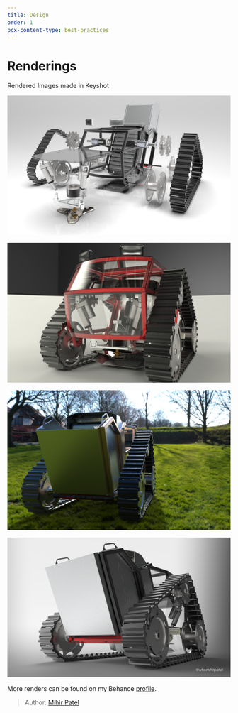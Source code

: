 ```yaml
---
title: Design
order: 1
pcx-content-type: best-practices
---
```


# Renderings

Rendered Images made in Keyshot

![exploded](4.65.png)

![outer](3.48.jpg)

![back](3.57.png)

![iso](4.60.png)

More renders can be found on my Behance [profile](https://www.behance.net/whomihirpatel).

> Author: [Mihir Patel](https://github.com/mihyr)